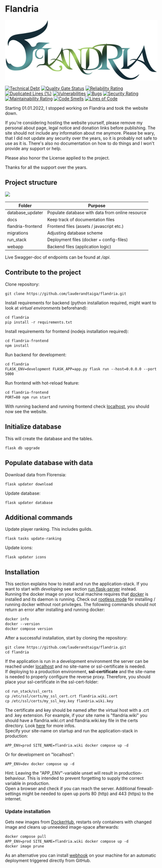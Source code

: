 # Flandria
![](/webapp/static/assets/logo.png?raw=True)

[![Technical Debt](https://sonarcloud.io/api/project_badges/measure?project=Berix42_flandria&metric=sqale_index)](https://sonarcloud.io/summary/new_code?id=Berix42_flandria)
[![Quality Gate Status](https://sonarcloud.io/api/project_badges/measure?project=Berix42_flandria&metric=alert_status)](https://sonarcloud.io/summary/new_code?id=Berix42_flandria)
[![Reliability Rating](https://sonarcloud.io/api/project_badges/measure?project=Berix42_flandria&metric=reliability_rating)](https://sonarcloud.io/summary/new_code?id=Berix42_flandria)
[![Duplicated Lines (%)](https://sonarcloud.io/api/project_badges/measure?project=Berix42_flandria&metric=duplicated_lines_density)](https://sonarcloud.io/summary/new_code?id=Berix42_flandria)
[![Vulnerabilities](https://sonarcloud.io/api/project_badges/measure?project=Berix42_flandria&metric=vulnerabilities)](https://sonarcloud.io/summary/new_code?id=Berix42_flandria)
[![Bugs](https://sonarcloud.io/api/project_badges/measure?project=Berix42_flandria&metric=bugs)](https://sonarcloud.io/summary/new_code?id=Berix42_flandria)
[![Security Rating](https://sonarcloud.io/api/project_badges/measure?project=Berix42_flandria&metric=security_rating)](https://sonarcloud.io/summary/new_code?id=Berix42_flandria)
[![Maintainability Rating](https://sonarcloud.io/api/project_badges/measure?project=Berix42_flandria&metric=sqale_rating)](https://sonarcloud.io/summary/new_code?id=Berix42_flandria)
[![Code Smells](https://sonarcloud.io/api/project_badges/measure?project=Berix42_flandria&metric=code_smells)](https://sonarcloud.io/summary/new_code?id=Berix42_flandria)
[![Lines of Code](https://sonarcloud.io/api/project_badges/measure?project=Berix42_flandria&metric=ncloc)](https://sonarcloud.io/summary/new_code?id=Berix42_flandria)

Starting 01.01.2022, I stopped working on Flandria and took the website down.

If you're considering hosting the website yourself, please remove my personal about page, legal notice and donation links before publishing. The site should not include any information about me anymore.
Please be wary, that I did not update any security over the years, so it is probably not safe to use as it is.
There's also no documentation on how to do things and I won't provide any support or help.

Please also honor the License applied to the project.

Thanks for all the support over the years.

## Project structure
![](C:\Projekte\Flandria\flandria\docs\flandria_stack.jpg)

Folder            | Purpose
------------------|----------
database_updater  | Populate database with data from online resource
docs              | Keep track of documentation files
flandria-frontend | Frontend files (assets / javascript etc.)
migrations        | Adjusting database scheme
run_stack         | Deployment files (docker + config-files)
webapp            | Backend files (application logic)

Live Swagger-doc of endpoints can be found at _/api_.

Contribute to the project
--------------------------------
Clone repository:
```
git clone https://github.com/lauderandtaiga/flandria.git
```
Install requirements for backend (python installation required, might want to look at _virtual environments_ beforehand):
```commandline
cd flandria
pip install -r requirements.txt
```
Install requirements for frontend (nodejs installation required):
```commandline
cd flandria-frontend
npm install
```
Run backend for development:
```commandline
cd flandria
FLASK_ENV=development FLASK_APP=app.py flask run --host=0.0.0.0 --port 5000
```
Run frontend with hot-reload feature:
```commandline
cd flandria-frontend
PORT=80 npm run start
```
With running backend and running frontend check [localhost](http://localhost), you should now see the website.

Initialize database
--------------------------------
This will create the database and the tables.
```commandline
flask db upgrade
```

Populate database with data
--------------------------------
Download data from Florensia:
```commandline
flask updater download
```
Update database:
```commandline
flask updater database
```

Additional commands
--------------------------------
Update player ranking. This includes guilds.
```commandline
flask tasks update-ranking
```
Update icons:
```commandline
flask updater icons
```

## Installation ##
This section explains how to install and run the application-stack. If you want to start with _developing_ see section
[run flask-server](#run-flask-server) instead.</br>
Running the docker image on your local machine requires that [docker](https://docs.docker.com/get-docker/) is installed
and its daemon is running. Check out [rootless mode](https://docs.docker.com/engine/security/rootless/#install)
for installing / running docker without root privileges. The following
commands should not return an error after installing and running docker:
```commandline
docker info
docker --version
docker compose version
```
After a successful installation, start by cloning the repository:
```commandline
git clone https://github.com/lauderandtaiga/flandria.git
cd flandria
```
If the application is run in a development environment the server can be reached under [localhost](http://localhost/)
and no site-name or ssl-certificate is needed.</br>
If deploying to a production environment, **ssl-certificate** and the site-name is needed to properly configure the
reverse proxy.
Therefore, you should place your ssl-certificate in the ssl-cert-folder:
```commandline
cd run_stack/ssl_certs
cp /etc/ssl/certs/my_ssl_cert.crt flandria.wiki.cert
cp /etc/ssl/certs/my_ssl_key.key flandria.wiki.key
```
The certificate and key should be named after the virtual host with a .crt and .key extension. For example, if your
site name is "flandria.wiki" you should have a flandria.wiki.crt and flandria.wiki.key file in the certs directory. Look
[here](https://github.com/nginx-proxy/nginx-proxy) for more infos.</br>
Specify your site-name on startup and run the application-stack in production:
```commandline
APP_ENV=prod SITE_NAME=flandria.wiki docker compose up -d
```
Or for development on "localhost":
```commandline
APP_ENV=dev docker compose up -d
```
Hint: Leaving the "APP_ENV"-variable unset will result in production-behaviour. This is intended to prevent forgetting
to supply the correct variable in production.</br>
Open a browser and check if you can reach the server. Additional firewall-settings might be needed to open up ports
80 (http) and 443 (https) to the internet.

### Update installation ###
Gets new images from [DockerHub](https://hub.docker.com/r/florensiacommunity/flandria), restarts only containers with
changed image and cleans up unneeded image-space afterwards:
```commandline
docker compose pull
APP_ENV=prod SITE_NAME=flandria.wiki docker compose up -d
docker image prune
```
As an alternative you can install [webhook](https://github.com/adnanh/webhook) on your machine for an automatic
deployment triggered directly from GitHub.
